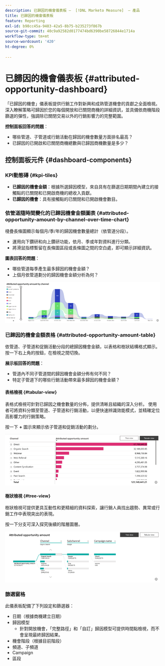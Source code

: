 ```yaml
---
description: 已歸因的機會儀表板 —  [!DNL Marketo Measure]  — 產品
title: 已歸因的機會儀表板
feature: Reporting
exl-id: b98cc45a-9483-42a5-8b75-b235273f867b
source-git-commit: 40c9a92582d0177474bd6390be58726844e1714a
workflow-type: tm+mt
source-wordcount: '420'
ht-degree: 0%

---
```


# 已歸因的機會儀表板 {#attributed-opportunity-dashboard}

「已歸因的機會」儀表板提供行銷工作對新興和成熟管道機會的貢獻之全面檢視。 深入瞭解策略可歸因於您的每個開放和已關閉商機的詳細資訊，並具備依商機階段篩選的彈性，強調除已關閉交易以外的行銷影響力的完整範圍。

**控制面板回答的問題**：

* 哪些管道、子管道或行銷活動在歸因的機會數量方面排名最高？
* 已歸因的已開啟和已關閉商機總數與已歸因商機數量是多少？

## 控制面板元件 {#dashboard-components}

### KPI動態磚 {#kpi-tiles}

* **已歸因的機會金額**：根據所選歸因模型，來自具有在篩選日期期間內建立的接觸點的已關閉和已開啟商機的總收入貢獻。
* **已歸因的機會**：具有接觸點的已關閉和已開啟機會數目。

### 依管道隨時間變化的已歸因機會金額圖表 {#attributed-opportunity-amount-by-channel-over-time-chart}

棧疊長條圖顯示每個月/季/年的歸因機會數量總計（依管道分段）。

* 運用向下鑽研和向上鑽研功能，依月、季或年對資料進行分類。
* 將滑鼠指標暫留在長條圖區段或長條圖之間的空白處，即可顯示詳細資訊。

**圖表回答的問題**：

* 哪些管道每季產生最多歸因的機會金額？
* 上個月依管道劃分的歸因機會金額分析為何？

![](assets/attributed-opportunity-dashboard-1.png)

### 已歸因的機會金額表格 {#attributed-opportunity-amount-table}

依管道、子管道和促銷活動分段的總歸因機會金額，以表格和樹狀結構格式顯示。 按一下右上角的按鈕，在檢視之間切換。

**展示板回答的問題**：

* 管道內不同子管道間的歸因機會金額分佈有何不同？
* 特定子管道下的哪些行銷活動帶來最多歸因的機會金額？

#### 表格檢視 {#tabular-view}

表格式檢視可針對已歸因之機會數量的分佈，提供清晰且組織的深入分析。 使用者可將資料分類至管道、子管道和行銷活動，以便快速辨識效能模式，並精確定位高影響力的行銷策略。

按一下 **+** 圖示來顯示依子管道和促銷活動的劃分。

![](assets/attributed-opportunity-dashboard-2.png)

#### 樹狀檢視 {#tree-view}

樹狀檢視可提供更具互動性和更精細的資料探索，讓行銷人員找出趨勢、異常或行銷工作中表現突出的表現。

按一下分支可深入探究後續的階層圖層。

![](assets/attributed-opportunity-dashboard-3.png)

### 篩選窗格

此儀表板配備了下列設定和篩選器：

* 日期（根據商機建立日期）
* 歸因模型
   * 針對開放機會，「完整路徑」和「自訂」歸因模型可提供時間點檢視，而不會呈現最終歸因結果。
* 機會階段（根據目前階段）
* 頻道、子頻道
* Campaign
* 區段
